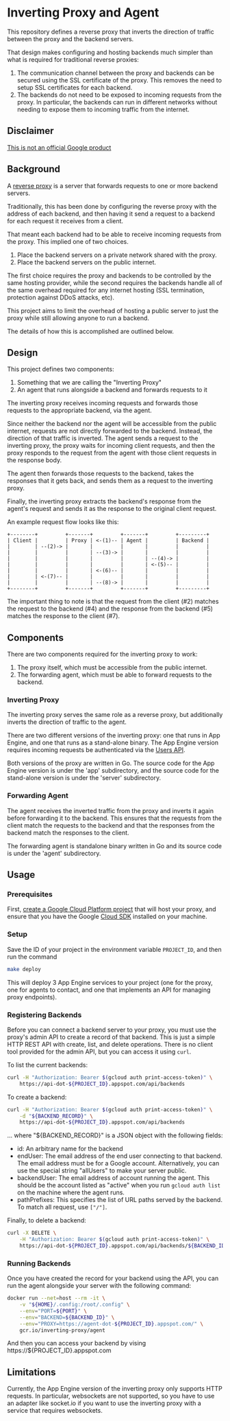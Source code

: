 # Inverting Proxy and Agent

This repository defines a reverse proxy that inverts the direction of traffic
between the proxy and the backend servers.

That design makes configuring and hosting backends much simpler than what
is required for traditional reverse proxies:

1. The communication channel between the proxy and backends can be secured
   using the SSL certificate of the proxy. This removes the need to setup
   SSL certificates for each backend.
2. The backends do not need to be exposed to incoming requests from the proxy.
   In particular, the backends can run in different networks without needing
   to expose them to incoming traffic from the internet.

## Disclaimer

[This is not an official Google product](https://opensource.google.com/docs/releasing/publishing/#disclaimer)

## Background

A [reverse proxy](https://en.wikipedia.org/wiki/Reverse_proxy) is a server that
forwards requests to one or more backend servers.

Traditionally, this has been done by configuring the reverse proxy with the
address of each backend, and then having it send a request to a backend for
each request it receives from a client.

That meant each backend had to be able to receive incoming requests from the
proxy. This implied one of two choices.

1. Place the backend servers on a private network shared with the proxy.
2. Place the backend servers on the public internet.

The first choice requires the proxy and backends to be controlled by the same
hosting provider, while the second requires the backends handle all of the
same overhead required for any internet hosting (SSL termination, protection
against DDoS attacks, etc).

This project aims to limit the overhead of hosting a public server to just
the proxy while still allowing anyone to run a backend.

The details of how this is accomplished are outlined below.

## Design

This project defines two components:

1. Something that we are calling the "Inverting Proxy"
2. An agent that runs alongside a backend and forwards requests to it

The inverting proxy receives incoming requests and forwards those requests to
the appropriate backend, via the agent.

Since neither the backend nor the agent will be accessible from the public
internet, requests are not directly forwarded to the backend. Instead,
the direction of that traffic is inverted. The agent sends a request to the
inverting proxy, the proxy waits for incoming client requests, and
then the proxy responds to the request from the agent with those client
requests in the response body.

The agent then forwards those requests to the backend, takes the responses
that it gets back, and sends them as a request to the inverting proxy.

Finally, the inverting proxy extracts the backend's response from the
agent's request and sends it as the response to the original client
request.

An example request flow looks like this:

    +--------+         +-------+         +-------+         +---------+
    | Client |         | Proxy | <-(1)-- | Agent |         | Backend |
    |        | --(2)-> |       |         |       |         |         |
    |        |         |       | --(3)-> |       |         |         |
    |        |         |       |         |       | --(4)-> |         |
    |        |         |       |         |       | <-(5)-- |         |
    |        |         |       | <-(6)-- |       |         |         |
    |        | <-(7)-- |       |         |       |         |         |
    |        |         |       | --(8)-> |       |         |         |
    +--------+         +-------+         +-------+         +---------+

The important thing to note is that the request from the client (#2) matches
the request to the backend (#4) and the response from the backend (#5) matches
the response to the client (#7).

## Components

There are two components required for the inverting proxy to work:

1. The proxy itself, which must be accessible from the public internet.
2. The forwarding agent, which must be able to forward requests to the backend.

### Inverting Proxy

The inverting proxy serves the same role as a reverse proxy, but additionally
inverts the direction of traffic to the agent.

There are two different versions of the inverting proxy: one that runs in
App Engine, and one that runs as a stand-alone binary. The App Engine version
requires incoming requests be authenticated via the
[Users API](https://cloud.google.com/appengine/docs/python/users/).

Both versions of the proxy are written in Go. The source code for the App Engine
version is under the 'app' subdirectory, and the source code for the stand-alone
version is under the 'server' subdirectory.

### Forwarding Agent

The agent receives the inverted traffic from the proxy and inverts it again
before forwarding it to the backend. This ensures that the requests from the
client match the requests to the backend and that the responses from the
backend match the responses to the client.

The forwarding agent is standalone binary written in Go and its source code
is under the 'agent' subdirectory.

## Usage

### Prerequisites

First, [create a Google Cloud Platform project](https://console.cloud.google.com)
that will host your proxy, and ensure that you have the Google
[Cloud SDK](https://cloud.google.com/sdk/) installed on your machine.

### Setup

Save the ID of your project in the environment variable `PROJECT_ID`, and then
run the command

```sh
make deploy
```

This will deploy 3 App Engine services to your project (one for the proxy,
one for agents to contact, and one that implements an API for managing
proxy endpoints).

### Registering Backends

Before you can connect a backend server to your proxy, you must use the proxy's
admin API to create a record of that backend. This is just a simple HTTP
REST API with create, list, and delete operations. There is no client tool
provided for the admin API, but you can access it using `curl`.

To list the current backends:

```sh
curl -H "Authorization: Bearer $(gcloud auth print-access-token)" \
    https://api-dot-${PROJECT_ID}.appspot.com/api/backends
```

To create a backend:

```sh
curl -H "Authorization: Bearer $(gcloud auth print-access-token)" \
    -d "${BACKEND_RECORD}" \
    https://api-dot-${PROJECT_ID}.appspot.com/api/backends
```

... where "${BACKEND_RECORD}" is a JSON object with the following fields:

* id: An arbitrary name for the backend
* endUser: The email address of the end user connecting to that backend.
  The email address must be for a Google account.
  Alternatively, you can use the special string "allUsers" to make your server public.
* backendUser: The email address of account running the agent.
  This should be the account listed as "active" when you run `gcloud auth list`
  on the machine where the agent runs.
* pathPrefixes: This specifies the list of URL paths served by the backend.
  To match all request, use `["/"]`.

Finally, to delete a backend:

```sh
curl -X DELETE \
    -H "Authorization: Bearer $(gcloud auth print-access-token)" \
    https://api-dot-${PROJECT_ID}.appspot.com/api/backends/${BACKEND_ID}
```

### Running Backends

Once you have created the record for your backend using the API, you can
run the agent alongside your server with the following command:

```sh
docker run --net=host --rm -it \
    -v "${HOME}/.config:/root/.config" \
    --env="PORT=${PORT}" \
    --env="BACKEND=${BACKEND_ID}" \
    --env="PROXY=https://agent-dot-${PROJECT_ID}.appspot.com/" \
    gcr.io/inverting-proxy/agent
```

And then you can access your backend by vising https://${PROJECT_ID}.appspot.com

## Limitations

Currently, the App Engine version of the inverting proxy only supports HTTP
requests. In particular, websockets are not supported, so you have to use an
adapter like socket.io if you want to use the inverting proxy with a service
that requires websockets.
